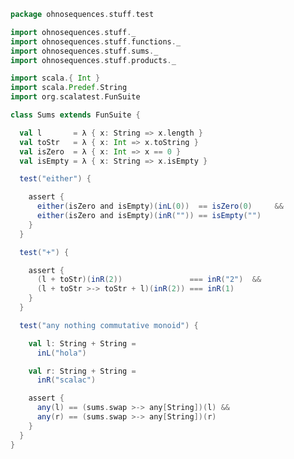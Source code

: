 
```scala
package ohnosequences.stuff.test

import ohnosequences.stuff._
import ohnosequences.stuff.functions._
import ohnosequences.stuff.sums._
import ohnosequences.stuff.products._

import scala.{ Int }
import scala.Predef.String
import org.scalatest.FunSuite

class Sums extends FunSuite {

  val l       = λ { x: String => x.length }
  val toStr   = λ { x: Int => x.toString }
  val isZero  = λ { x: Int => x == 0 }
  val isEmpty = λ { x: String => x.isEmpty }

  test("either") {

    assert {
      either(isZero and isEmpty)(inL(0))  == isZero(0)     &&
      either(isZero and isEmpty)(inR("")) == isEmpty("")
    }
  }

  test("+") {

    assert {
      (l + toStr)(inR(2))               === inR("2")  &&
      (l + toStr >-> toStr + l)(inR(2)) === inR(1)
    }
  }

  test("any nothing commutative monoid") {

    val l: String + String =
      inL("hola")

    val r: String + String =
      inR("scalac")

    assert {
      any(l) == (sums.swap >-> any[String])(l) &&
      any(r) == (sums.swap >-> any[String])(r)
    }
  }
}

```




[test/scala/tuples/stdComparison.scala]: tuples/stdComparison.scala.md
[test/scala/tuples/syntax.scala]: tuples/syntax.scala.md
[test/scala/functors/functorExamples.scala]: functors/functorExamples.scala.md
[test/scala/sums.scala]: sums.scala.md
[test/scala/ScalaCategory.scala]: ScalaCategory.scala.md
[test/scala/functions/syntax.scala]: functions/syntax.scala.md
[test/scala/categories.scala]: categories.scala.md
[main/scala/stuff/monoidalCategories.scala]: ../../main/scala/stuff/monoidalCategories.scala.md
[main/scala/stuff/products.scala]: ../../main/scala/stuff/products.scala.md
[main/scala/stuff/Scala.scala]: ../../main/scala/stuff/Scala.scala.md
[main/scala/stuff/package.scala]: ../../main/scala/stuff/package.scala.md
[main/scala/stuff/sums.scala]: ../../main/scala/stuff/sums.scala.md
[main/scala/stuff/monoids.scala]: ../../main/scala/stuff/monoids.scala.md
[main/scala/stuff/maybe.scala]: ../../main/scala/stuff/maybe.scala.md
[main/scala/stuff/boolean.scala]: ../../main/scala/stuff/boolean.scala.md
[main/scala/stuff/functors.scala]: ../../main/scala/stuff/functors.scala.md
[main/scala/stuff/naturalTransformations.scala]: ../../main/scala/stuff/naturalTransformations.scala.md
[main/scala/stuff/categories.scala]: ../../main/scala/stuff/categories.scala.md
[main/scala/stuff/functions.scala]: ../../main/scala/stuff/functions.scala.md